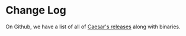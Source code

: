 # Change Log

On Github, we have a list of all of [Caesar's releases](https://github.com/moves-rwth/caesar/releases) along with binaries.
